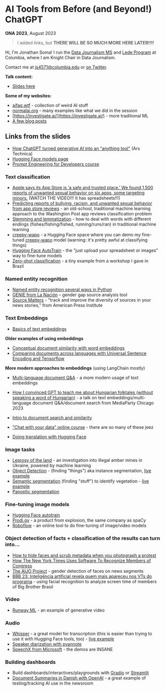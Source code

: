 # AI Tools from Before (and Beyond!) ChatGPT

**ONA 2023**, August 2023

> I added links, but **THERE WILL BE SO MUCH MORE HERE LATER!!!!**

Hi, I'm Jonathan Soma! I run the [Data Journalism MS](https://journalism.columbia.edu/data) and [Lede Program](https://ledeprogram.com/) at Columbia, where I am Knight Chair in Data Journalism.

Contact me at [js4571@columbia.edu](mailto:js4571@columbia.edu) or [on Twitter](https://twitter.com/dangerscarf).

**Talk content:**

- [Slides here](ai-tools-before-beyond-chatgpt.pdf)

**Some of my websites:**

- [aifaq.wtf](http://aifaq.wtf/) - collection of weird AI stuff
- [normalai.org](https://normalai.org/) - many examples like what we did in the session
- [https://investigate.ai/](https://investigate.ai/) - more traditional ML
- [A few blog posts](https://jonathansoma.com/words/)

## Links from the slides

- [How ChatGPT turned generative AI into an “anything tool”](https://arstechnica.com/ai/2023/08/how-chatgpt-turned-generative-ai-into-an-anything-tool/) (Ars Technica)
- [Hugging Face models page](https://huggingface.co/models)
- [Prompt Engineering for Developers course](https://www.deeplearning.ai/short-courses/chatgpt-prompt-engineering-for-developers/)

### Text classification

- [Apple says its App Store is ‘a safe and trusted place.’ We found 1,500 reports of unwanted sexual behavior on six apps, some targeting minors.](https://www.washingtonpost.com/technology/2019/11/22/apple-says-its-app-store-is-safe-trusted-place-we-found-reports-unwanted-sexual-behavior-six-apps-some-targeting-minors/) (WATCH THE VIDEO!!! It has spreadsheets!!!)
- [Predicting reports of bullying, racism, and unwanted sexual behavior from app store reviews](https://investigate.ai/wapo-app-reviews/predict-reviews/) - an old-school, traditional machine learning approach to the Washington Post app reviews classification problem
- [Stemming and lemmatization](https://investigate.ai/text-analysis/stemming-and-lemmatization/) - how to deal with words with different endings (fishes/fishing/fished, running/runs/ran) in traditional machine learning
- [creepy-wapo](https://huggingface.co/spaces/wendys-llc/wendys-llc-creepy-wapo) - a Hugging Face space where you can demo my fine-tuned [creepy-wapo](https://huggingface.co/wendys-llc/creepy-wapo) model (warning: it's pretty awful at classifying things)
- [Hugging Face AutoTrain](https://ui.autotrain.huggingface.co) - the "just upload your spreadsheet or images" way to fine-tune models
- [Zero-shot classification](https://jsoma.github.io/2023-abraji-ai-workshop/#zero-shot-classification) - a tiny example from a workshop I gave in Brazil

### Named entity recognition

- [Named entity recognition several ways in Python](https://jsoma.github.io/2023-abraji-ai-workshop/#named-entity-recognition)
- [GENIE from La Nación](https://www.lanacion.com.ar/sociedad/nuevas-herramientas-la-nacion-presenta-genie-un-monitor-de-brecha-de-genero-y-como-lo-digo-nid26032023/) – gender gap source analysis tool
- [Source Matters](https://sourcematters.com/) - "track and improve the diversity of sources in your news stories," from American Press Institute

### Text Embeddings

- [Basics of text embeddings](https://investigate.ai/text-analysis/word-embeddings/)

**Older examples of using embeddings**

- [Conceptual document similarity with word embeddings](https://investigate.ai/text-analysis/document-similarity-using-word-embeddings/)
- [Comparing documents across languages with Universal Sentence Encoding and Tensorflow](https://investigate.ai/text-analysis/comparing-documents-in-different-languages/)

**More modern approaches to embeddings** (using LangChain mostly)

- [Multi-language document Q&A](https://jonathansoma.com/words/multi-language-qa-gpt.html) - a more modern usage of text embeddings
- [How I convinced GPT to teach me about Hungarian folktales (without speaking a word of Hungarian)](https://github.com/jsoma/mediaparty-folktales) - a talk on text embeddings/multi-language document Q&A/document search from MediaParty Chicago 2023
- [Intro to document search and similarity](https://jsoma.github.io/2023-abraji-ai-workshop/#document-search-and-similarity)

- ["Chat with your data" online course](https://www.deeplearning.ai/short-courses/langchain-chat-with-your-data/) - there are so many of these jeez
- [Doing translation with Hugging Face](https://huggingface.co/docs/transformers/tasks/translation)

### Image tasks
    
- [Leprosy of the land](https://texty.org.ua/d/2018/amber_eng/) - an investigation into illegal amber mines in Ukraine, powered by machine learning
- [Object Detection](https://normalai.org/images/instance-segmentation.html) - (finding "things") aka instance segmentation, [live example](https://huggingface.co/spaces/wendys-llc/OWL-ViT)
- [Semantic segmentation](https://normalai.org/images/semantic-segmentation.html) (finding "stuff") to identify vegetation - [live example](https://huggingface.co/spaces/thiagohersan/maskformer-satellite-trees-gradio)
- [Panoptic segmentation](https://huggingface.co/spaces/wendys-llc/panoptic-segment-anything)

### Fine-tuning image models

- [Hugging Face autotrain](https://ui.autotrain.huggingface.co)
- [Prodi.gy](https://prodi.gy/) - a product from explosion, the same company as spaCy
- [Roboflow](https://roboflow.com/) - an online tool to do fine-tuning of image/video models

### Object detection of facts + classification of the results can turn into...
   
- [How to hide faces and scrub metadata when you photograph a protest](https://www.theverge.com/21281897/how-to-hide-faces-scrub-metadata-photograph-video-protest)
- [How The New York Times Uses Software To Recognize Members of Congress](https://open.nytimes.com/how-the-new-york-times-uses-software-to-recognize-members-of-congress-29b46dd426c7)
- [The AIJO Project](https://www.aijoproject.com/) - gender detection of faces on news segments
- [BBB 23: Inteligência artificial revela quem mais apareceu nos VTs do programa](https://estadao.com.br/emais/tv/bbb-23-inteligencia-artificial-revela-quem-mais-apareceu-nos-vts-do-programa/) - using facial recognition to analyze screen time of members of Big Brother Brasil

### Video

- [Runway ML](https://runwayml.com/) - an example of generative video

### Audio

- [Whisper](https://github.com/openai/whisper) - a great model for transcription (this is easier than trying to use it with Hugging Face tools, too) - [live example](https://jsoma.github.io/2023-abraji-ai-workshop/#audio-models)
- [Speaker diarization with pyannote](https://huggingface.co/pyannote/speaker-diarization)
- [SpeechX from Microsoft](https://www.microsoft.com/en-us/research/project/speechx/) - the demos are INSANE

### Building dashboards

- Build dashboards/interactives/playgrounds with [Gradio](https://www.gradio.app/) or [Streamlit](https://streamlit.io/)
- [Document Summaries in Danish with OpenAI](https://generative-ai-newsroom.com/summaries-in-danish-with-openai-cbb814a119f2) - a great example of testing/tracking AI use in the newsroom